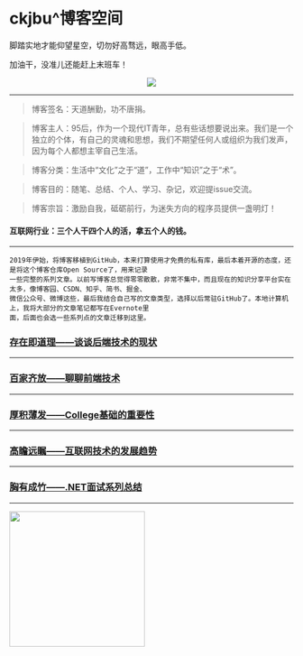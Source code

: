 # ckjbu^博客空间

脚踏实地才能仰望星空，切勿好高骛远，眼高手低。 

加油干，没准儿还能赶上末班车！

<div align="center">
    <img src="https://raw.githubusercontent.com/ckjbug/xiaokui/master/image/bloglogo1.png"> 
</div>

****

> 博客签名：天道酬勤，功不唐捐。

> 博客主人：95后，作为一个现代IT青年，总有些话想要说出来。我们是一个独立的个体，有自己的灵魂和思想，我们不期望任何人或组织为我们发声，因为每个人都想主宰自己生活。

> 博客分类：生活中“文化”之于“道”，工作中“知识”之于“术”。

> 博客目的：随笔、总结、个人、学习、杂记，欢迎提issue交流。

> 博客宗旨：激励自我，砥砺前行，为迷失方向的程序员提供一盏明灯！

#### 互联网行业：三个人干四个人的活，拿五个人的钱。

---------

    2019年伊始，将博客移植到GitHub，本来打算使用才免费的私有库，最后本着开源的态度，还是将这个博客仓库Open Source了，用来记录
    一些完整的系列文章。以前写博客总觉得零零散散，非常不集中，而且现在的知识分享平台实在太多，像博客园、CSDN、知乎、简书、掘金、
    微信公众号、微博这些，最后我结合自己写的文章类型，选择以后常驻GitHub了。本地计算机上，我将大部分的文章笔记都写在Evernote里
    面，后面也会选一些系列点的文章迁移到这里。

### [存在即道理——谈谈后端技术的现状](https://github.com/ckjbug/blog/issues/1)
---

### [百家齐放——聊聊前端技术](https://github.com/ckjbug/blog/issues/2)
---

### [厚积薄发——College基础的重要性](https://github.com/ckjbug/blog/issues/3)
---

### [高瞻远瞩——互联网技术的发展趋势](https://github.com/ckjbug/blog/issues/4)
---

### [胸有成竹——.NET面试系列总结](https://github.com/ckjbug/blog/issues/5)
---


<div align="left">
    <img src="https://raw.githubusercontent.com/ckjbug/xiaokui/master/image/GIF/time.gif" width="240px"> 
</div>
